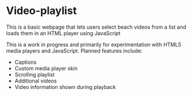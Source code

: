 # Video-playlist
This is a basic webpage that lets users select beach videos from a list and loads them in an HTML player using JavaScript

This is a work in progress and primarily for experimentation with HTML5 media players and JavaScript. Planned features include:
- Captions
- Custom media player skin 
- Scrolling playlist
- Additional videos
- Video information shown during playback
